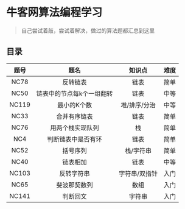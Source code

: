 # 牛客网算法编程学习

> 自己尝试着敲，尝试着解决，做过的算法题都汇总到这里



## 目录

|                             题号                             |                             题名                             |                            知识点                            |                             难度                             |
| :----------------------------------------------------------: | :----------------------------------------------------------: | :----------------------------------------------------------: | :----------------------------------------------------------: |
| <a href="./NC/NC78/topic.md" style="text-decoration:none">NC78</a> | <a href="./NC/NC78/topic.md" style="text-decoration:none">反转链表</a> |  <a href="./Rule/List.md" style="text-decoration:none">链表</a>   | <a href="./Rule/Simpleness.md" style="text-decoration:none">简单</a> |
| <a href="./NC/NC50/topic.md" style="text-decoration:none">NC50</a> | <a href="./NC/NC50/topic.md" style="text-decoration:none">链表中的节点每k个一组翻转</a> |  <a href="./Rule/List.md" style="text-decoration:none">链表</a>   | <a href="./Rule/Medium.md" style="text-decoration:none">中等</a>  |
| <a href="./NC/NC119/topic.md" style="text-decoration:none">NC119</a> | <a href="./NC/NC119/topic.md" style="text-decoration:none">最小的K个数</a> | <a href="./Rule/Heap.md" style="text-decoration:none">堆</a>/<a href="./Rule/Sort.md" style="text-decoration:none">排序</a>/<a href="./Rule/Divide-and-Conquer.md" style="text-decoration:none">分治</a> | <a href="./Rule/Medium.md" style="text-decoration:none">中等</a>  |
| <a href="./NC/NC33/topic.md" style="text-decoration:none">NC33</a> | <a href="./NC/NC33/topic.md" style="text-decoration:none">合并有序链表</a> |  <a href="./Rule/List.md" style="text-decoration:none">链表</a>   | <a href="./Rule/Simpleness.md" style="text-decoration:none">简单</a> |
| <a href="./NC/NC76/topic.md" style="text-decoration:none">NC76</a> | <a href="./NC/NC33/topic.md" style="text-decoration:none">用两个栈实现队列</a> |   <a href="./Rule/Stack.md" style="text-decoration:none">栈</a>   | <a href="./Rule/Simpleness.md" style="text-decoration:none">简单</a> |
| <a href="./NC/NC4/topic.md" style="text-decoration:none">NC4</a> | <a href="./NC/NC4/topic.md" style="text-decoration:none">判断链表中是否有环</a> |  <a href="./Rule/List.md" style="text-decoration:none">链表</a>   | <a href="./Rule/Simpleness.md" style="text-decoration:none">简单</a> |
| <a href="./NC/NC52/topic.md" style="text-decoration:none">NC52</a> | <a href="./NC/NC52/topic.md" style="text-decoration:none">括号序列</a> | <a href="./Rule/Stack.md" style="text-decoration:none">栈</a>/<a href="./Rule/String.md" style="text-decoration:none">字符串</a> | <a href="./Rule/Simpleness.md" style="text-decoration:none">简单</a> |
| <a href="./NC/NC40/topic.md" style="text-decoration:none">NC40</a> | <a href="./NC/NC40/topic.md" style="text-decoration:none">链表相加</a> |  <a href="./Rule/List.md" style="text-decoration:none">链表</a>   | <a href="./Rule/Medium.md" style="text-decoration:none">中等</a>  |
| <a href="./NC/NC103/topic.md" style="text-decoration:none">NC103</a> | <a href="./NC/NC103/topic.md" style="text-decoration:none">反转字符串</a> | <a href="./Rule/String.md" style="text-decoration:none">字符串</a>/<a href="./Rule/Double-pointer.md" style="text-decoration:none">双指针</a> | <a href="./Rule/Introduction.md" style="text-decoration:none">入门</a> |
| <a href="./NC/NC65/topic.md" style="text-decoration:none">NC65</a> | <a href="./NC/NC65/topic.md" style="text-decoration:none">斐波那契数列</a> |  <a href="./Rule/Array.md" style="text-decoration:none">数组</a>  | <a href="./Rule/Introduction.md" style="text-decoration:none">入门</a> |
| <a href="./NC/NC141/topic.md" style="text-decoration:none">NC141</a> | <a href="./NC/NC141/topic.md" style="text-decoration:none">判断回文</a> | <a href="./Rule/String.md" style="text-decoration:none">字符串</a> | <a href="./Rule/Introduction.md" style="text-decoration:none">入门</a> |



